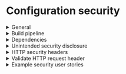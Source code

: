 # Configuration security

<details>
  <summary> General </summary>

  Ensure that the configuration provides:
  
* A secure, repeatable, and automatable build environment.
* Hardened 3rd party library, dependency, and configuration management such that out-of-date or insecure components are blocked from inclusion in the application.
* A secure-by-default configuration, such that administrators and users have to weaken the default security posture.
</details>

<details>
  <summary> Build pipeline </summary>
  
Build pipelines provide the ability for repeatable security. When an insecurity is discovered it should be resolved in the source code, build, or deployment scripts and tested automatically.
  
* Perform build and deployment processes in a secure and repeatable way by using CI/CD automation, automated configuration management, and automated deployment scripts.
* Enable all compiler flags that provide buffer overflow protections and warnings (including stack randomization 
and data execution prevention) and break the build if an unsafe pointer, memory, format string, integer, 
or string operation is found.
* Harden the server configuration according to the recommendations of application server and frameworks in use.
* Use automated deployment scripts to ensure the application, configuration, and all dependencies can be re-deployed, 
built from a documented and tested runbook in a reasonable time, or restored from backups in a timely fashion.
* Allow authorized administrators to verify the integrity of all security-relevant configurations to detect tampering.
* When deploying binaries to tainted devices, use binary signatures, trusted connections, and verify endpoints.
* Sandbox/isolate deployments at the network layer, especially during dangerous actions like deserialization.
* Segregate components of different trust levels using vetted security controls.
</details>

<details>
  <summary> Dependencies </summary>
  
* Use a dependency checker during build or compile time to verify that all components are up-to-date.
* Remove all unneeded features, documentation, samples, and configurations (such as sample applications, platform documentation, and default or example users).
* If application assets (such as JavaScript libraries, CSS stylesheets, or web fonts) are hosted externally on a content delivery network 
(CDN) or external provider, use Subresource Integrity (SRI) to validate the integrity of the asset.
* Ensure that third-party components come from pre-defined, trusted and continually maintained repositories.
* Maintain an inventory catalog of all third-party libraries in use.
* Reduce attack surface by sandboxing or encapsulating third-party libraries to expose only the required behavior into the application.
</details>

<details>
  <summary> Unintended security disclosure </summary>
  
* Configure web/application server and framework error messages are configured to deliver user actionable, customized responses to eliminate any unintended security disclosures.
* Disable web/application server and framework debug modes in production to eliminate debug features, developer consoles, 
and unintended security disclosures.
* Avoid exposing detailed version information of system components in HTTP headers or any part of the HTTP response.
</details>

<details>
  <summary> HTTP security headers </summary>
  
* Use a content type header specifying a safe character set in every HTTP response (e.g., UTF-8, ISO 8859-1).
* Use Content-Disposition: attachment; filename="api.json" in all API responses (or other appropriate filenames for the content type).
* Use a content security policy (CSPv2) that mitigates XSS attacks (e.g. HTML, DOM, JSON, and JavaScript injection vulnerabilities).
* Use X-Content-Type-Options: nosniff in all responses.
* Include HTTP Strict Transport Security headers on all responses and for all subdomains, such as Strict-Transport-Security: 
max-age=15724800; includeSubdomains.
* Include a suitable "Referrer-Policy" header, such as "no-referrer" or "same-origin".
</details>

<details>
  <summary> Validate HTTP request header </summary>
  
* Ensure the application server only accepts the HTTP methods in use by the application or API, including pre-flight OPTIONS.
* Do not use the supplied Origin header for authentication or access control decisions, as the Origin header can easily be 
changed by an attacker.
* Use a strict whitelist of trusted domains for the cross-domain resource sharing (CORS) Access-Control-Allow-Origin header 
to match against, and do not support the "null" origin.
* Authenticate HTTP headers added by a trusted proxy or SSO devices, such as a bearer token, by the application.
</details>

<details>
  <summary> Example security user stories </summary>
  
* As a user, I want the application to be built in a secure, repeatable, and automated way.
* As a user, I want the application to maintain a third-party library dependency management process so no security issues are introduced.
* As a user, I want the application to secure the configurations to prevent unauthorized access, modification, or other activities that could expose my data.
</details>
